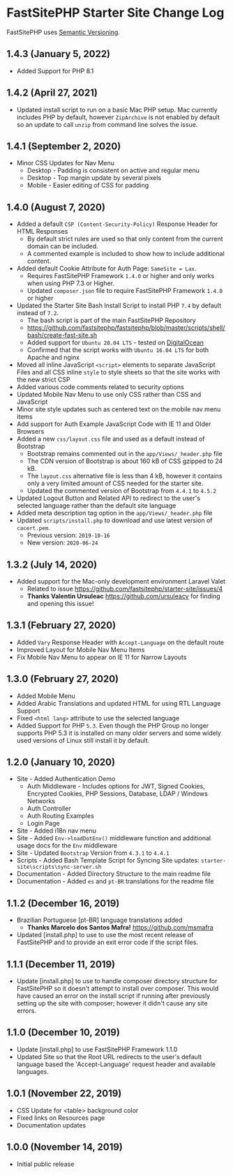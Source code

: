 # FastSitePHP Starter Site Change Log

FastSitePHP uses [Semantic Versioning](https://docs.npmjs.com/about-semantic-versioning).

## 1.4.3 (January 5, 2022)

* Added Support for PHP 8.1

## 1.4.2 (April 27, 2021)

* Updated install script to run on a basic Mac PHP setup. Mac currently includes PHP by default, however `ZipArchive` is not enabled by default so an update to call `unzip` from command line solves the issue.

## 1.4.1 (September 2, 2020)

* Minor CSS Updates for Nav Menu
  * Desktop - Padding is consistent on active and regular menu
  * Desktop - Top margin update by several pixels
  * Mobile - Easier editing of CSS for padding

## 1.4.0 (August 7, 2020)

* Added a default `CSP (Content-Security-Policy)` Response Header for HTML Responses
  * By default strict rules are used so that only content from the current domain can be included.
  * A commented example is included to show how to include additional content.
* Added default Cookie Attribute for Auth Page: `SameSite = Lax`.
  * Requires FastSitePHP Framework `1.4.0` or higher and only works when using PHP 7.3 or Higher.
  * Updated `composer.json` file to require FastSitePHP Framework `1.4.0` or higher
* Updated the Starter Site Bash Install Script to install PHP `7.4` by default instead of `7.2`.
  * The bash script is part of the main FastSitePHP Repository
  * https://github.com/fastsitephp/fastsitephp/blob/master/scripts/shell/bash/create-fast-site.sh
  * Added support for `Ubuntu 20.04 LTS` - tested on [DigitalOcean](https://www.digitalocean.com/)
  * Confirmed that the script works with `Ubuntu 16.04 LTS` for both Apache and nginx
* Moved all inline JavaScript `<script>` elements to separate JavaScript Files and all CSS inline `style` to style sheets so that the site works with the new strict CSP
* Added various code comments related to security options
* Updated Mobile Nav Menu to use only CSS rather than CSS and JavaScript
* Minor site style updates such as centered text on the mobile nav menu items
* Add support for Auth Example JavaScript Code with IE 11 and Older Browsers
* Added a new `css/layout.css` file and used as a default instead of Bootstrap
  * Bootstrap remains commented out in the `app/Views/_header.php` file
  * The CDN version of Bootstrap is about 160 kB of CSS gzipped to 24 kB.
  * The `layout.css` alternative file is less than 4 kB, however it contains only a very limited amount of CSS needed for the starter site.
  * Updated the commented version of Bootstrap from `4.4.1` to `4.5.2`
* Updated Logout Button and Related API to redirect to the user's selected language rather than the default site language
* Added meta description tag option in the `app/Views/_header.php` file
* Updated `scripts/install.php` to download and use latest version of `cacert.pem`.
  * Previous version: `2019-10-16`
  * New version: `2020-06-24`

## 1.3.2 (July 14, 2020)

* Added support for the Mac-only development environment Laravel Valet
  * Related to issue https://github.com/fastsitephp/starter-site/issues/4
  * **Thanks Valentin Ursuleac** https://github.com/ursuleacv for finding and opening this issue!

## 1.3.1 (February 27, 2020)

* Added `Vary` Response Header with `Accept-Language` on the default route
* Improved Layout for Mobile Nav Menu Items
* Fix Mobile Nav Menu to appear on IE 11 for Narrow Layouts

## 1.3.0 (February 27, 2020)

* Added Mobile Menu
* Added Arabic Translations and updated HTML for using RTL Language Support
* Fixed `<html lang>` attribute to use the selected language
* Added Support for PHP `5.3`. Even though the PHP Group no longer supports PHP 5.3 it is installed on many older servers and some widely used versions of Linux still install it by default.

## 1.2.0 (January 10, 2020)

* Site - Added Authentication Demo
  * Auth Middleware - Includes options for JWT, Signed Cookies, Encrypted Cookies, PHP Sessions, Database, LDAP / Windows Networks
  * Auth Controller
  * Auth Routing Examples
  * Login Page
* Site - Added i18n nav menu
* Site - Added `Env->loadDotEnv()` middleware function and additional usage docs for the `Env` middleware
* Site - Updated `Bootstrap` Version from `4.3.1` to `4.4.1`
* Scripts - Added Bash Template Script for Syncing Site updates: `starter-site\scripts\sync-server.sh`
* Documentation - Added Directory Structure to the main readme file
* Documentation - Added `es` and `pt-BR` translations for the readme file

## 1.1.2 (December 16, 2019)

* Brazilian Portuguese [pt-BR] language translations added
  * **Thanks Marcelo dos Santos Mafra!** https://github.com/msmafra
* Updated [install.php] to use to use the most recent release of FastSitePHP and to provide an exit error code if the script files.

## 1.1.1 (December 11, 2019)

* Update [install.php] to use to handle composer directory structure for FastSitePHP so it doesn't attempt to install over composer. This would have caused an error on the install script if running after previously setting up the site with composer; however it didn't cause any site errors.

## 1.1.0 (December 10, 2019)

* Update [install.php] to use FastSitePHP Framework 1.1.0
* Updated Site so that the Root URL redirects to the user's default language based the 'Accept-Language' request header and available languages.

## 1.0.1 (November 22, 2019)

* CSS Update for &lt;table&gt; background color
* Fixed links on Resources page
* Documentation updates

## 1.0.0 (November 14, 2019)

* Initial public release
